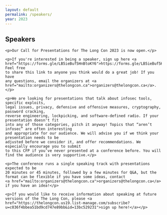 ```yaml
---
layout: default
permalink: /speakers/
year: 2023
---
```


<div class="row marketing">
  <div class="col-lg-12">
    <h2>Speakers</h2>

    <p>Our Call for Presentations for The Long Con 2023 is now open.</p>

    <p>If you're interested in being a speaker, sign up here <a href="https://forms.gle/LB5ieBuf5HnBtoKY6">https://forms.gle/LB5ieBuf5HnBtoKY6</a>. Feel free
    to share this link to anyone you think would do a great job! If you have
    any questions, email the organizers at <a href="mailto:organizers@thelongcon.ca">organizers@thelongcon.ca</a>.</p>

    <p>We are looking for presentations that talk about infosec tools, specific exploits,
    legal issues, privacy, defensive and offensive measures, cryptography, password cracking,
    reverse engineering, lockpicking, and software-defined radio. If your presentation doesn't fit
    into any of those categories, pitch it anyway! Topics that “aren’t infosec” are often interesting
    and appropriate for our audience. We will advise you if we think your presentation needs to be
    adjusted before we consider it, and offer recommendations. We especially encourage you to submit
    to this CFP if you’ve never presented at a conference before. You will find the audience is very supportive.</p>

    <p>The conference runs a single speaking track with presentations expected to be
    20 minutes or 45 minutes, followed by a few minutes for Q&A, but the format can be flexible if you have some ideas, contact
    <a href="mailto:organizers@thelongcon.ca">organizers@thelongcon.ca</a> if you have an idea!</p>

    <p>If you would like to receive information about speaking at future versions of the The Long Con, please <a href="https://thelongcon.us19.list-manage.com/subscribe?u=c036f4bbea51bd9cd747e89bb&id=13bc529231">sign up here!</a></p>
  </div>
</div>
